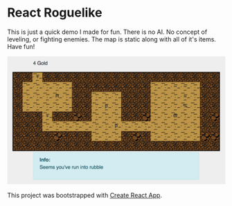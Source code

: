 
# React Roguelike

This is just a quick demo I made for fun. There is no AI. No concept of leveling, or fighting enemies. The map is static along with all of it's items. Have fun!

![Image of Yaktocat](demo.png)

This project was bootstrapped with [Create React App](https://github.com/facebookincubator/create-react-app).
